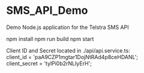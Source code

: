 # SMS_API_Demo
Demo Node.js application for the Telstra SMS API

npm install
npm run build
npm start  

Client ID and Secret located in ./api/api.service.ts:   
client_id = 'paA9CZP1mgtar1DojNtRAd4p8ceHDANL';    
client_secret = 'tylPi0b2rNLIyErH';    
